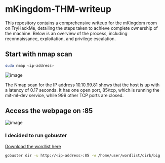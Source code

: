 # mKingdom-THM-writeup
This repository contains a comprehensive writeup for the mKingdom room on TryHackMe, detailing the steps taken to achieve complete ownership of the machine. Below is an overview of the process, including reconnaissance, exploitation, and privilege escalation.

## Start with nmap scan 

```bash
sudo nmap <ip-address>
```

![image](https://github.com/user-attachments/assets/4a0e9e63-3c9a-4e79-8823-51a22a9fe50b)

The Nmap scan for the IP address 10.10.99.81 shows that the host is up with a latency of 0.17 seconds. It has one open port, 85/tcp, which is running the mit-ml-dev service, while 999 other TCP ports are closed.

## Access the webpage on <ip-address>:85

![image](https://github.com/user-attachments/assets/372daf4c-b50d-41e0-a797-8c5b7ea11263)

### I decided to run gobuster

[Download the wordlist here](https://github.com/digination/dirbuster-ng/blob/master/wordlists/big.txt)

```bash
gobuster dir -u http://<ip-address>:85 -w /home/user/wordlist/dirb/big.txt -x php,html,aspx,jsp
```


